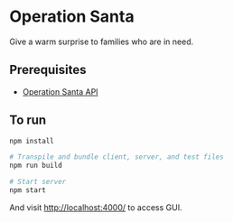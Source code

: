 # Operation Santa
Give a warm surprise to families who are in need.

## Prerequisites
- [Operation Santa API](https://github.com/phchung/Operation_Santa)

## To run

```sh
npm install

# Transpile and bundle client, server, and test files
npm run build

# Start server
npm start
```

And visit <http://localhost:4000/> to access GUI.
